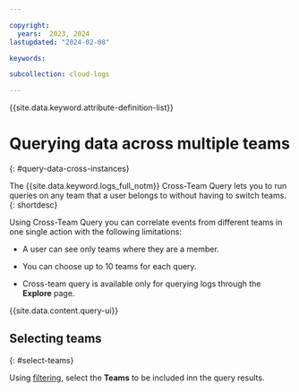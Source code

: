 ```yaml
---

copyright:
  years:  2023, 2024
lastupdated: "2024-02-08"

keywords:

subcollection: cloud-logs

---
```


{{site.data.keyword.attribute-definition-list}}



# Querying data across multiple teams
{: #query-data-cross-instances}


The {{site.data.keyword.logs_full_notm}} Cross-Team Query lets you to run queries on any team that a user belongs to without having to switch teams.
{: shortdesc}

Using Cross-Team Query you can correlate events from different teams in one single action with the following limitations:

* A user can see only teams where they are a member.

* You can choose up to 10 teams for each query.

* Cross-team query is available only for querying logs through the **Explore** page.


{{site.data.content.query-ui}}

## Selecting teams
{: #select-teams}

Using [filtering](/docs/cloud-logs?topic=cloud-logs-query-data-filter), select the **Teams** to be included inn the query results.
